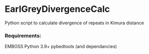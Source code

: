 # EarlGreyDivergenceCalc
Python script to calculate divergence of repeats in Kimura distance

### Requirements:
EMBOSS
Python 3.9+
pybedtools (and dependancies)
